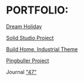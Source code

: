 # PORTFOLIO:

<a href="https://rodergstep.github.io/SPC/">Dream Holiday</a>

<a href="https://rodergstep.github.io/PR_Solid">Solid Studio Project</a>

<a href="https://rodergstep.github.io/PORTFOLIO">Build Home. Industrial Theme</a>

<a href="https://rodergstep.github.io/homework_9">Pingbuller Project</a>

Journal <a href="https://drive.google.com/open?id=0B6EBT5fmZFW2TnpTNHVuZWhtN0k">"47"</a>
